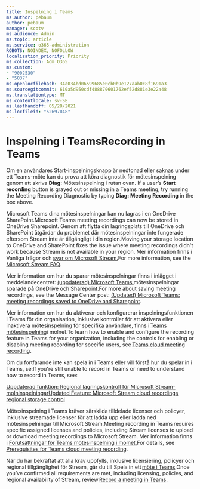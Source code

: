 ```yaml
---
title: Inspelning i Teams
ms.author: pebaum
author: pebaum
manager: scotv
ms.audience: Admin
ms.topic: article
ms.service: o365-administration
ROBOTS: NOINDEX, NOFOLLOW
localization_priority: Priority
ms.collection: Adm_O365
ms.custom:
- "9002530"
- "5037"
ms.openlocfilehash: 34a034bd06599685e0cb0b9e127aab0c8f1691a3
ms.sourcegitcommit: 610a5d950cdf488870601762ef52d881e3e22a48
ms.translationtype: MT
ms.contentlocale: sv-SE
ms.lasthandoff: 05/28/2021
ms.locfileid: "52697048"
---
```

# <a name="recording-in-teams"></a><span data-ttu-id="98be4-102">Inspelning i Teams</span><span class="sxs-lookup"><span data-stu-id="98be4-102">Recording in Teams</span></span>

<span data-ttu-id="98be4-103">Om en användares Start-inspelningsknapp är nedtonad eller saknas under ett Teams-möte kan du prova att köra diagnostik för mötesinspelning genom att skriva **Diag:** Mötesinspelning i rutan ovan. </span><span class="sxs-lookup"><span data-stu-id="98be4-103">If a user’s **Start recording** button is grayed out or missing in a Teams meeting, try running the Meeting Recording Diagnostic by typing **Diag: Meeting Recording** in the box above.</span></span> 

<span data-ttu-id="98be4-104">Microsoft Teams dina mötesinspelningar kan nu lagras i en OneDrive SharePoint.</span><span class="sxs-lookup"><span data-stu-id="98be4-104">Microsoft Teams meeting recordings can now be stored in OneDrive Sharepoint.</span></span> <span data-ttu-id="98be4-105">Genom att flytta din lagringsplats till OneDrive och SharePoint åtgärdar du problemet där mötesinspelningar inte fungerade eftersom Stream inte är tillgängligt i din region.</span><span class="sxs-lookup"><span data-stu-id="98be4-105">Moving your storage location to OneDrive and SharePoint fixes the issue where meeting recordings didn't work because Stream is not available in your region.</span></span> <span data-ttu-id="98be4-106">Mer information finns i Vanliga frågor och [svar om Microsoft Stream.](/stream/faq#which-regions-does-microsoft-stream-host-my-data-in)</span><span class="sxs-lookup"><span data-stu-id="98be4-106">For more information, see the [Microsoft Stream FAQ](/stream/faq#which-regions-does-microsoft-stream-host-my-data-in).</span></span>

<span data-ttu-id="98be4-107">Mer information om hur du sparar mötesinspelningar finns i inlägget i meddelandecentret: [(uppdaterad) Microsoft Teams:](https://portal.microsoft.com/Adminportal/Home?ref=MessageCenter&id=MC222640)mötesinspelningar sparade på OneDrive och Sharepoint.</span><span class="sxs-lookup"><span data-stu-id="98be4-107">For more about saving meeting recordings, see the Message Center post: [(Updated) Microsoft Teams: meeting recordings saved to OneDrive and Sharepoint](https://portal.microsoft.com/Adminportal/Home?ref=MessageCenter&id=MC222640).</span></span>

<span data-ttu-id="98be4-108">Mer information om hur du aktiverar och konfigurerar inspelningsfunktionen i Teams för din organisation, inklusive kontroller för att aktivera eller inaktivera mötesinspelning för specifika användare, finns i [Teams mötesinspelning](/microsoftteams/cloud-recording)i molnet.</span><span class="sxs-lookup"><span data-stu-id="98be4-108">To learn how to enable and configure the recording feature in Teams for your organization, including the controls for enabling or disabling meeting recording for specific users, see [Teams cloud meeting recording](/microsoftteams/cloud-recording).</span></span> 

<span data-ttu-id="98be4-109">Om du fortfarande inte kan spela in i Teams eller vill förstå hur du spelar in i Teams, se:</span><span class="sxs-lookup"><span data-stu-id="98be4-109">If you're still unable to record in Teams or need to understand how to record in Teams, see:</span></span> 

[<span data-ttu-id="98be4-110">Uppdaterad funktion: Regional lagringskontroll för Microsoft Stream-molninspelningar</span><span class="sxs-lookup"><span data-stu-id="98be4-110">Updated Feature: Microsoft Stream cloud recordings regional storage control</span></span>](https://admin.microsoft.com/AdminPortal/Home#/MessageCenter?id=MC214327)

<span data-ttu-id="98be4-111">Mötesinspelning i Teams kräver särskilda tilldelade licenser och policyer, inklusive streamade licenser för att ladda upp eller ladda ned mötesinspelningar till Microsoft Stream.</span><span class="sxs-lookup"><span data-stu-id="98be4-111">Meeting recording in Teams requires specific assigned licenses and policies, including Stream licenses to upload or download meeting recordings to Microsoft Stream.</span></span> <span data-ttu-id="98be4-112">Mer information finns i [Förutsättningar för Teams mötesinspelning i molnet.](/microsoftteams/cloud-recording#prerequisites-for-teams-cloud-meeting-recording)</span><span class="sxs-lookup"><span data-stu-id="98be4-112">For details, see [Prerequisites for Teams cloud meeting recording](/microsoftteams/cloud-recording#prerequisites-for-teams-cloud-meeting-recording).</span></span>

<span data-ttu-id="98be4-113">När du har bekräftat att alla krav uppfylls, inklusive licensiering, policyer och regional tillgänglighet för Stream, går du till Spela in ett [möte i Teams](https://support.office.com/article/34dfbe7f-b07d-4a27-b4c6-de62f1348c24).</span><span class="sxs-lookup"><span data-stu-id="98be4-113">Once you’ve confirmed all requirements are met, including licensing, policies, and regional availability of Stream, review [Record a meeting in Teams](https://support.office.com/article/34dfbe7f-b07d-4a27-b4c6-de62f1348c24).</span></span> 